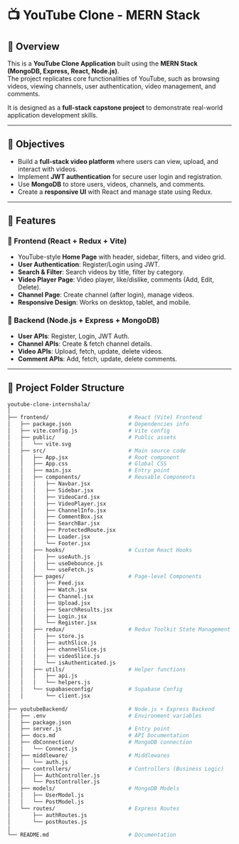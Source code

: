 # 📺 YouTube Clone - MERN Stack  

## 📌 Overview  
This is a **YouTube Clone Application** built using the **MERN Stack (MongoDB, Express, React, Node.js)**.  
The project replicates core functionalities of YouTube, such as browsing videos, viewing channels, user authentication, video management, and comments.  

It is designed as a **full-stack capstone project** to demonstrate real-world application development skills.  

---

## 🎯 Objectives  
- Build a **full-stack video platform** where users can view, upload, and interact with videos.  
- Implement **JWT authentication** for secure user login and registration.  
- Use **MongoDB** to store users, videos, channels, and comments.  
- Create a **responsive UI** with React and manage state using Redux.  

---

## 🚀 Features  

### 🔹 Frontend (React + Redux + Vite)
- YouTube-style **Home Page** with header, sidebar, filters, and video grid.  
- **User Authentication**: Register/Login using JWT.  
- **Search & Filter**: Search videos by title, filter by category.  
- **Video Player Page**: Video player, like/dislike, comments (Add, Edit, Delete).  
- **Channel Page**: Create channel (after login), manage videos.  
- **Responsive Design**: Works on desktop, tablet, and mobile.  

### 🔹 Backend (Node.js + Express + MongoDB)
- **User APIs**: Register, Login, JWT Auth.  
- **Channel APIs**: Create & fetch channel details.  
- **Video APIs**: Upload, fetch, update, delete videos.  
- **Comment APIs**: Add, fetch, update, delete comments.  

---

## 📂 Project Folder Structure  

```bash
youtube-clone-internshala/
│
├── frontend/                         # React (Vite) Frontend
│   ├── package.json                  # Dependencies info
│   ├── vite.config.js                # Vite config
│   ├── public/                       # Public assets
│   │   └── vite.svg
│   ├── src/                          # Main source code
│   │   ├── App.jsx                   # Root component
│   │   ├── App.css                   # Global CSS
│   │   ├── main.jsx                  # Entry point
│   │   ├── components/               # Reusable Components
│   │   │   ├── Navbar.jsx
│   │   │   ├── Sidebar.jsx
│   │   │   ├── VideoCard.jsx
│   │   │   ├── VideoPlayer.jsx
│   │   │   ├── ChannelInfo.jsx
│   │   │   ├── CommentBox.jsx
│   │   │   ├── SearchBar.jsx
│   │   │   ├── ProtectedRoute.jsx
│   │   │   ├── Loader.jsx
│   │   │   └── Footer.jsx
│   │   ├── hooks/                    # Custom React Hooks
│   │   │   ├── useAuth.js
│   │   │   ├── useDebounce.js
│   │   │   └── useFetch.js
│   │   ├── pages/                    # Page-level Components
│   │   │   ├── Feed.jsx
│   │   │   ├── Watch.jsx
│   │   │   ├── Channel.jsx
│   │   │   ├── Upload.jsx
│   │   │   ├── SearchResults.jsx
│   │   │   ├── Login.jsx
│   │   │   └── Register.jsx
│   │   ├── redux/                    # Redux Toolkit State Management
│   │   │   ├── store.js
│   │   │   ├── authSlice.js
│   │   │   ├── channelSlice.js
│   │   │   ├── videoSlice.js
│   │   │   └── isAuthenticated.js
│   │   ├── utils/                    # Helper functions
│   │   │   ├── api.js
│   │   │   └── helpers.js
│   │   └── supabaseconfig/           # Supabase Config
│   │       └── client.jsx
│
├── youtubeBackend/                   # Node.js + Express Backend
│   ├── .env                          # Environment variables
│   ├── package.json
│   ├── server.js                     # Entry point
│   ├── docs.md                       # API Documentation
│   ├── dbConnection/                 # MongoDB connection
│   │   └── Connect.js
│   ├── middleware/                   # Middlewares
│   │   └── auth.js
│   ├── controllers/                  # Controllers (Business Logic)
│   │   ├── AuthController.js
│   │   └── PostController.js
│   ├── models/                       # MongoDB Models
│   │   ├── UserModel.js
│   │   └── PostModel.js
│   └── routes/                       # Express Routes
│       ├── authRoutes.js
│       └── postRoutes.js
│
└── README.md                         # Documentation


